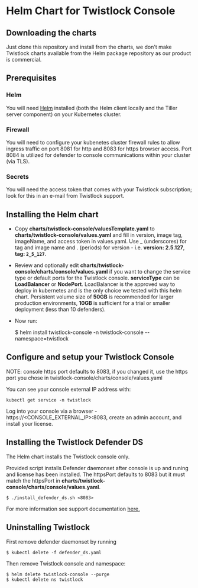 # Helm Chart for Twistlock Console 


## Downloading the charts

Just clone this repository and install from the charts, we don't make Twistlock charts available from the Helm package repository as our product is commercial.

## Prerequisites

### Helm 

You will need [Helm](https://helm.sh/) installed (both the Helm client locally and the Tiller server component) on your Kubernetes cluster.

### Firewall
You will need to configure your kubenetes cluster firewall rules to allow ingress traffic on port 8081 for http and 8083 for https browser access.  Port 8084 is utilized for defender to console communications within your cluster (via TLS).

### Secrets

You will need the access token that comes with your Twistlock subscription; look for this in an e-mail from Twistlock support.

## Installing the Helm chart

* Copy **charts/twistlock-console/valuesTemplate.yaml** to **charts/twistlock-console/values.yaml** and fill in version, image tag, imageName, and  access token in values.yaml. Use _ (underscores) for tag and image name and . (periods) for version - i.e. **version: 2.5.127**, **tag: ```2_5_127```**.


* Review and optionally edit **charts/twistlock-console/charts/console/values.yaml** if you want to change the service type or default ports for the Twistlock console. **serviceType** can be **LoadBalancer** or **NodePort**.  LoadBalancer is the approved way to deploy in kubernetes and is the only choice we tested with this helm chart. Persistent volume size of **50GB** is recommended for larger production environments, **10GB** is sufficient for a trial or smaller deployment (less than 10 defenders).


* Now run:

	$ helm install twistlock-console -n twistlock-console --namespace=twistlock

	
## Configure and setup your Twistlock Console

NOTE: console https port defaults to 8083, if you changed it, use the https port you chose in twistlock-console/charts/console/values.yaml

You can see your console external IP address with:

	kubectl get service -n twistlock
	
Log into your console via a browser - https://<CONSOLE_EXTERNAL_IP>:8083, create an admin account, and install your license.  

## Installing the Twistlock Defender DS

The Helm chart installs the Twistlock console only.  

Provided script installs Defender daemonset after console is up and runing and license has been installed.  The httpsPort defaults to 8083 but it must match the httpsPort in **charts/twistlock-console/charts/console/values.yaml**.

	$ ./install_defender_ds.sh <8083>

For more information see support documentation [here.](https://docs.twistlock.com/docs/latest/install/install_kubernetes.html#_install_defender)

## Uninstalling Twistlock

First remove defender daemonset by running

	$ kubectl delete -f defender_ds.yaml

Then remove Twistlock console and namespace:

	$ helm delete twistlock-console --purge
	$ kubectl delete ns twistlock 
